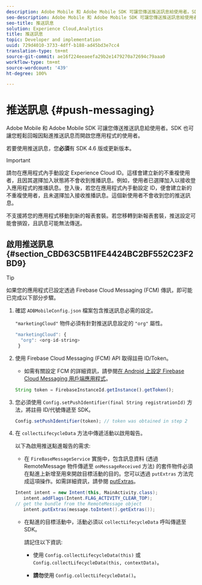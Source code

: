 ```yaml
---
description: Adobe Mobile 和 Adobe Mobile SDK 可讓您傳送推送訊息給使用者。SDK 也可讓您輕鬆回報因點進推送訊息而開啟您應用程式的使用者。
seo-description: Adobe Mobile 和 Adobe Mobile SDK 可讓您傳送推送訊息給使用者。SDK 也可讓您輕鬆回報因點進推送訊息而開啟您應用程式的使用者。
seo-title: 推送訊息
solution: Experience Cloud,Analytics
title: 推送訊息
topic: Developer and implementation
uuid: 729d4010-3733-4dff-b188-ad45bd3e7cc4
translation-type: tm+mt
source-git-commit: ae16f224eeaeefa29b2e1479270a72694c79aaa0
workflow-type: tm+mt
source-wordcount: '439'
ht-degree: 100%

---
```



# 推送訊息 {#push-messaging}

Adobe Mobile 和 Adobe Mobile SDK 可讓您傳送推送訊息給使用者。SDK 也可讓您輕鬆回報因點進推送訊息而開啟您應用程式的使用者。

若要使用推送訊息，您&#x200B;**必須**&#x200B;有 SDK 4.6 版或更新版本。

>[!IMPORTANT]
>
>請勿在應用程式內手動設定 Experience Cloud ID。這樣會建立新的不重複使用者，且因其選擇加入狀態將不會收到推播訊息。例如，使用者已選擇加入以接收登入應用程式的推播訊息。登入後，若您在應用程式內手動設定 ID，便會建立新的不重複使用者，且未選擇加入接收推播訊息。這個新使用者不會收到您的推送訊息。
>
>不支援將您的應用程式移動到新的報表套裝。若您移轉到新報表套裝，推送設定可能會損毀，且訊息可能無法傳送。

## 啟用推送訊息 {#section_CBD63C5B11FE4424BC2BF552C23F2BD9}

>[!TIP]
>
>如果您的應用程式已設定透過 Firebase Cloud Messaging (FCM) 傳訊，即可能已完成以下部分步驟。

1. 確認 `ADBMobileConfig.json` 檔案包含推送訊息必需的設定。

   `"marketingCloud"` 物件必須有針對推送訊息設定的 `"org"` 屬性。

   ```js
   "marketingCloud": { 
     "org": <org-id-string> 
    }
   ```

1. 使用 Firebase Cloud Messaging (FCM) API 取得註冊 ID/Token。

   * 如需有關設定 FCM 的詳細資訊，請參閱[在 Android 上設定 Firebase Cloud Messaging 用戶端應用程式](https://firebase.google.com/docs/cloud-messaging/android/client)。

   ```js
   String token = FirebaseInstanceId.getInstance().getToken();
   ```

1. 您必須使用 `Config.setPushIdentifier(final String registrationId)` 方法，將註冊 ID/代號傳遞至 SDK。

   ```js
   Config.setPushIdentifier(token); // token was obtained in step 2
   ```

1. 在 `collectLifecycleData` 方法中傳遞活動以啟用報告。

   以下為啟用推送點進報告的需求:

   * 在 `FireBaseMessageService` 實施中，包含訊息資料 (透過 RemoteMessage 物件傳遞至 `onMessageReceived` 方法) 的套件物件必須在點進上新增至用來開啟目標活動的目的。您可以透過 `putExtras` 方法完成這項操作。如需詳細資訊，請參閱 [putExtras](https://developer.android.com/reference/android/content/Intent.html#putExtras(android.os.Bundle))。

   ```java
   Intent intent = new Intent(this, MainActivity.class);
      intent.addFlags(Intent.FLAG_ACTIVITY_CLEAR_TOP);
   // get the bundle from the RemoteMessage object
      intent.putExtras(message.toIntent().getExtras());
   ```

   * 在點進的目標活動中，活動必須以 `collectLifecycleData` 呼叫傳遞至 SDK。

      請記住以下資訊:

      * 使用 `Config.collectLifecycleData(this)` 或 `Config.collectLifecycleData(this, contextData)`。

      * **請勿**&#x200B;使用 `Config.collectLifecycleData()`。



